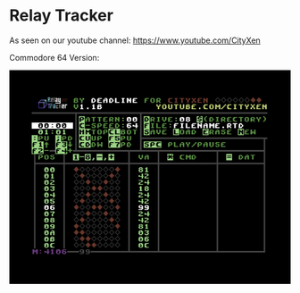 # Relay Tracker

As seen on our youtube channel: https://www.youtube.com/CityXen

Commodore 64 Version:

![C64Version](https://github.com/cityxen/RelayTracker/blob/master/commodore64/screenshots/relay_tracker-image-actual-v1.1b-1.png)
